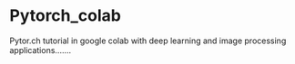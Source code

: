 # Pytorch_colab
Pytor.ch tutorial in google colab with deep learning and image processing applications.......
